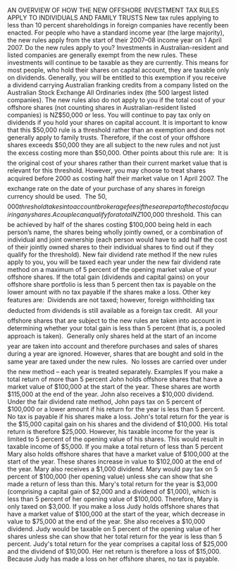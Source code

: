 AN OVERVIEW OF HOW THE NEW OFFSHORE INVESTMENT TAX RULES APPLY TO INDIVIDUALS AND FAMILY TRUSTS New tax rules applying to less than 10 percent shareholdings in foreign companies have recently been enacted. For people who have a standard income year (the large majority), the new rules apply from the start of their 2007–08 income year on 1 April 2007. Do the new rules apply to you? Investments in Australian-resident and listed companies are generally exempt from the new rules. These investments will continue to be taxable as they are currently. This means for most people, who hold their shares on capital account, they are taxable only on dividends. Generally, you will be entitled to this exemption if you receive a dividend carrying Australian franking credits from a company listed on the Australian Stock Exchange All Ordinaries index (the 500 largest listed companies). The new rules also do not apply to you if the total cost of your offshore shares (not counting shares in Australian-resident listed companies) is NZ$50,000 or less. You will continue to pay tax only on dividends if you hold your shares on capital account. It is important to know that this $50,000 rule is a threshold rather than an exemption and does not generally apply to family trusts. Therefore, if the cost of your offshore shares exceeds $50,000 they are all subject to the new rules and not just the excess costing more than $50,000. Other points about this rule are:  It is the original cost of your shares rather than their current market value that is relevant for this threshold. However, you may choose to treat shares acquired before 2000 as costing half their market value on 1 April 2007.  The exchange rate on the date of your purchase of any shares in foreign currency should be used.  The $50,000 threshold takes into account brokerage fees if these are part of the cost of acquiring any shares.  A couple can qualify for a total NZ$100,000 threshold. This can be achieved by half of the shares costing $100,000 being held in each person’s name, the shares being wholly jointly owned, or a combination of individual and joint ownership (each person would have to add half the cost of their jointly owned shares to their individual shares to find out if they qualify for the threshold). New fair dividend rate method If the new rules apply to you, you will be taxed each year under the new fair dividend rate method on a maximum of 5 percent of the opening market value of your offshore shares. If the total gain (dividends and capital gains) on your offshore share portfolio is less than 5 percent then tax is payable on the lower amount with no tax payable if the shares make a loss. Other key features are:  Dividends are not taxed; however, foreign withholding tax deducted from dividends is still available as a foreign tax credit.  All your offshore shares that are subject to the new rules are taken into account in determining whether your total gain is less than 5 percent (that is, a pooled approach is taken).  Generally only shares held at the start of an income year are taken into account and therefore purchases and sales of shares during a year are ignored. However, shares that are bought and sold in the same year are taxed under the new rules.  No losses are carried over under the new method – each year is treated separately. Examples If you make a total return of more than 5 percent John holds offshore shares that have a market value of $100,000 at the start of the year. These shares are worth $115,000 at the end of the year. John also receives a $10,000 dividend. Under the fair dividend rate method, John pays tax on 5 percent of $100,000 or a lower amount if his return for the year is less than 5 percent. No tax is payable if his shares make a loss. John's total return for the year is the $15,000 capital gain on his shares and the dividend of $10,000. His total return is therefore $25,000. However, his taxable income for the year is limited to 5 percent of the opening value of his shares. This would result in taxable income of $5,000. If you make a total return of less than 5 percent Mary also holds offshore shares that have a market value of $100,000 at the start of the year. These shares increase in value to $102,000 at the end of the year. Mary also receives a $1,000 dividend. Mary would pay tax on 5 percent of $100,000 (her opening value) unless she can show that she made a return of less than this. Mary's total return for the year is $3,000 (comprising a capital gain of $2,000 and a dividend of $1,000), which is less than 5 percent of her opening value of $100,000. Therefore, Mary is only taxed on $3,000. If you make a loss Judy holds offshore shares that have a market value of $100,000 at the start of the year, which decrease in value to $75,000 at the end of the year. She also receives a $10,000 dividend. Judy would be taxable on 5 percent of the opening value of her shares unless she can show that her total return for the year is less than 5 percent. Judy's total return for the year comprises a capital loss of $25,000 and the dividend of $10,000. Her net return is therefore a loss of $15,000. Because Judy has made a loss on her offshore shares, no tax is payable.